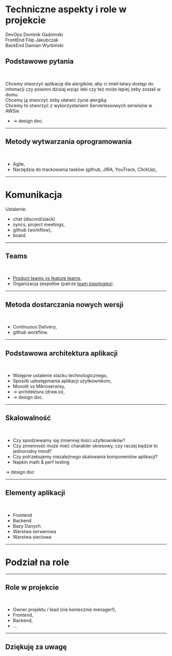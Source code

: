 <!-- _class: lead -->
# Techniczne aspekty i role w projekcie
DevOps Dominik Gadomski<br />
FrontEnd Filip Jakubczak<br />
BackEnd Damian Wyrbiński 
<!-- _class: lead -->
## Podstawowe pytania
<br />

Chcemy stworzyć aplikację dla alergików, aby ci mieli łatwy dostęp do infomacji czy powinni dzisiaj wziąć leki czy też może lepiej żeby zostali w domu.<br />
Chcemy ją stworzyć żeby ułatwić życie alergiką <br />
Chcemy to stworzyć z wykorzystaniem Serverlessowych serwisów w AWSie
- -&gt; design doc.

---
<!-- _class: lead -->
## Metody wytwarzania oprogramowania
<br>

- Agile,
- Narzędzia do trackowania tasków (github, JIRA, YouTrack, ClickUp),

---
<!-- _class: lead -->
# Komunikacja

Ustalenie:

- chat (discord/slack)
- syncs, project meetings,
- github (workflow),
- board.

---
<!-- _class: lead -->
## Teams
<br>

- [Product teams vs feature teams](https://www.svpg.com/product-vs-feature-teams/),
- Organizacja zespołów (patrze [team topologies](https://teamtopologies.com/key-concepts)).

---
<!-- _class: lead -->
## Metoda dostarczania nowych wersji
<br />

- Continuous Delivery,
- github workflow.

---
<!-- _class: lead -->
## Podstawowa architektura aplikacji
<br />

- Wstępne ustalenie stacku technologicznego,
- Sposób udostępniania aplikacji użytkownikom,
- Monolit vs Mikroserwisy,
- -&gt; architektura (draw.io),
- -&gt; design doc.

---
<!-- _class: lead -->
## Skalowalność
<br />

- Czy spodziewamy się zmiennej ilości użytkowników?
- Czy zmienność może mieć charakter okresowy, czy raczej będzie to jednorodny trend?
- Czy potrzebujemy niezależnego skalowania komponentów aplikacji?
- Napkin math &amp; perf testing

-&gt; design doc

---
<!-- _class: lead -->
## Elementy aplikacji
<br />

- Frontend
- Backend
- Bazy Danych
- Warstwa serwerowa
- Warstwa sieciowa

---
<!-- _class: lead -->
# Podział na role

---
<!-- _class: lead -->
## Role w projekcie
<br />

- Owner projektu / lead (nie koniecznie menager!),
- Frontend,
- Backend,
- ...

---
<!-- _class: lead -->
## Dziękuję za uwagę
<br />
